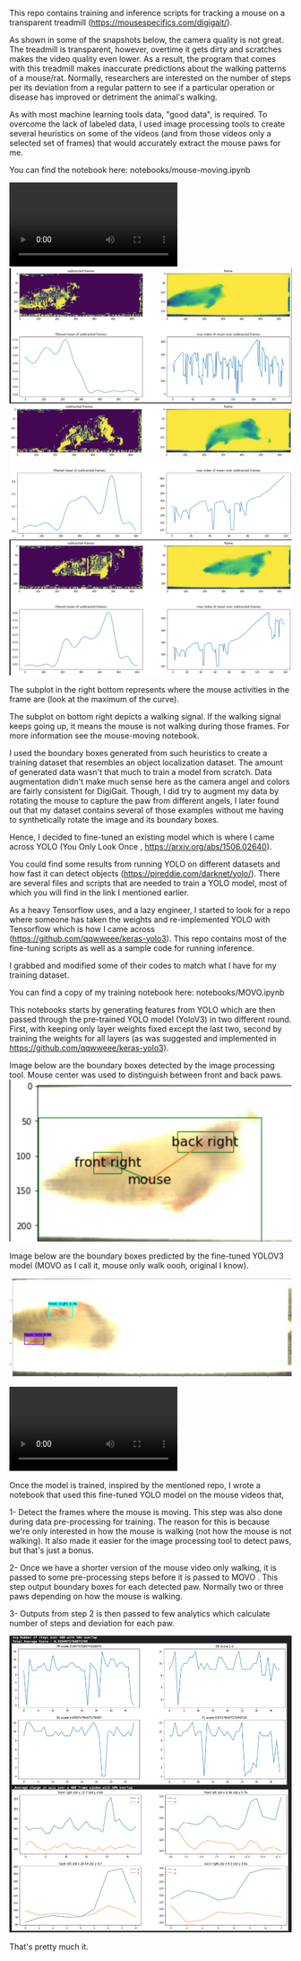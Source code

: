 
This repo contains training and inference scripts for tracking a mouse on a transparent treadmill (https://mousespecifics.com/digigait/).

As shown in some of the snapshots below, the camera quality is not great. The treadmill is transparent, however, overtime it gets dirty and scratches makes the video quality even lower. As a result, the program that comes with this treadmill makes inaccurate predictions about the walking patterns of a mouse/rat. Normally, researchers are interested on the number of steps per its deviation from a regular pattern to see if a particular operation or disease has improved or detriment the animal's walking.

As with most machine learning tools data, "good data", is required. To overcome the lack of labeled data, I used image processing tools to create several heuristics on some of the videos (and from those videos only a selected set of frames) that would accurately extract the mouse paws for me.

You can find the notebook here: notebooks/mouse-moving.ipynb  

![](pictures%20and%20videos/video_1.mov)
![alt text](pictures%20and%20videos/shot1.png)
![alt text](pictures%20and%20videos/shot2.png)
![alt text](pictures%20and%20videos/shot3.png)

The subplot in the right bottom represents where the mouse activities in the frame are (look at the maximum of the curve).  

The subplot on bottom right depicts a walking signal. If the walking signal keeps going up, it means the mouse is not walking during those frames. For more information see the mouse-moving notebook.


I used the boundary boxes generated from such heuristics to create a training dataset that resembles an object localization dataset. The amount of generated data wasn't that much to train a model from scratch. Data augmentation didn't make much sense here as the camera angel and colors are fairly consistent for DigiGait. Though, I did try to augment my data by rotating the mouse to capture the paw from different angels, I later found out that my dataset contains several of those examples without me having to synthetically rotate the image and its boundary boxes.



Hence, I decided to fine-tuned an existing model which is where I came across YOLO (You Only Look Once , https://arxiv.org/abs/1506.02640).

You could find some results from running YOLO on different datasets and how fast it can detect objects (https://pjreddie.com/darknet/yolo/). There are several files and scripts that are needed to train a YOLO model, most of which you will find in the link I mentioned earlier.

As a heavy Tensorflow uses, and a lazy engineer, I started to look for a repo where someone has taken the weights and re-implemented YOLO with Tensorflow which is how I came across (https://github.com/qqwweee/keras-yolo3). This repo contains most of the fine-tuning scripts as well as a sample code for running inference.

I grabbed and modified some of their codes to match what I have for my training dataset.

You can find a copy of my training notebook here: notebooks/MOVO.ipynb  

This notebooks starts by generating features from YOLO which are then passed through the pre-trained YOLO model (YoloV3)  in two different round. First, with keeping only layer weights fixed except the last two, second by training the weights for all layers (as was suggested and implemented in https://github.com/qqwweee/keras-yolo3).

Image below are the boundary boxes detected by the image processing tool. Mouse center was used to distinguish between front and back paws.
![alt text](pictures%20and%20videos/shot4.png)

Image below are the boundary boxes predicted by the fine-tuned YOLOV3 model (MOVO as I call it, mouse only walk oooh, original I know).

![alt text](pictures%20and%20videos/shot5.png)

![](pictures%20and%20videos/video_2.mov)


Once the model is trained, inspired by the mentioned repo, I wrote a notebook that used this fine-tuned YOLO model on the mouse videos that,

  1- Detect the frames where the mouse is moving. This step was also done during data pre-processing for training. The reason for this is because we're only interested in how the mouse is walking (not how the mouse is not walking). It also made it easier for the image processing tool to detect paws, but that's just a bonus.

  2- Once we have a shorter version of the mouse video only walking, it is passed to some pre-processing steps before it is passed to MOVO . This step output boundary boxes for each detected paw. Normally two or three paws depending on how the mouse is walking.

  3- Outputs from step 2 is then passed to few analytics which calculate number of steps and deviation for each paw.

![alt text](pictures%20and%20videos/shot6.png)



That's pretty much it.
